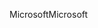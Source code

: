 <span data-ttu-id="2d4a9-101">Microsoft</span><span class="sxs-lookup"><span data-stu-id="2d4a9-101">Microsoft</span></span>